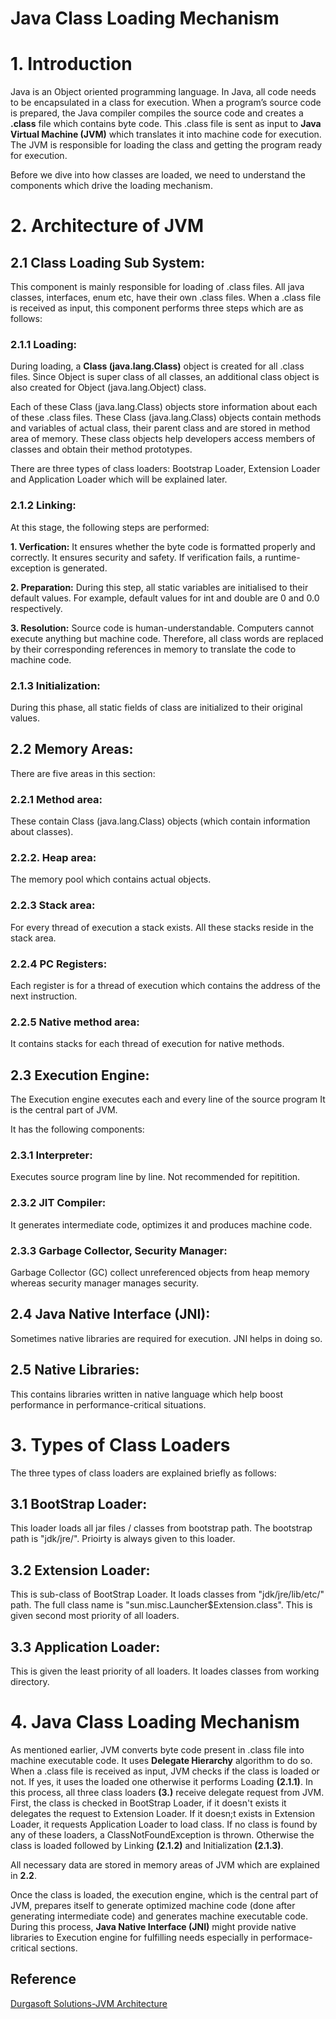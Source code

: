 # Java Class Loading Mechanism #


# 1. Introduction #

Java is an Object oriented programming language. In Java, all code needs to be encapsulated in a class for execution. When a program’s source code is prepared, the Java compiler compiles the source code and creates a **.class** file which contains byte code. This .class file is sent as input to **Java Virtual Machine (JVM)** which translates it into machine code for execution. The JVM is responsible for loading the class and getting the program ready for execution.

Before we dive into how classes are loaded, we need to understand the components which drive the loading mechanism. 


# 2. Architecture of JVM #


## 2.1 Class Loading Sub System: ##


This component is mainly responsible for loading of .class files. All java classes, interfaces, enum etc, have their own .class files. When a .class file is received as input, this component performs three steps which are as follows:

### 2.1.1 Loading: ###
During loading, a **Class (java.lang.Class)** object is created for all .class files. Since Object is super class of all classes, an additional class object is also created for Object (java.lang.Object) class. 

Each of these Class (java.lang.Class) objects store information about each of these .class files. These Class (java.lang.Class) objects contain methods and variables of actual class, their parent class and are stored in method area of memory. These class objects help developers access members of classes and obtain their method prototypes.

There are three types of class loaders: Bootstrap Loader, Extension Loader and Application Loader which will be explained later.

### 2.1.2 Linking: ###

At this stage, the following steps are performed:

**1. Verfication:**
It ensures whether the byte code is formatted properly and correctly. It ensures security and safety.
If verification fails, a runtime-exception is generated.

**2. Preparation:**
During this step, all static variables are initialised to their default values. For example, default values for int and double are 0 and 0.0 respectively.

**3. Resolution:**
Source code is human-understandable. Computers cannot execute anything but machine code. Therefore, all class words are replaced by their corresponding references in memory to translate the code to machine code.

### 2.1.3 Initialization: ###
During this phase, all static fields of class are initialized to their original values.

## 2.2 Memory Areas: ##
There are five areas in this section:

### 2.2.1 Method area: ### 
These contain Class (java.lang.Class) objects (which contain information about classes).

### 2.2.2. Heap area: ###
The memory pool which contains actual objects.

### 2.2.3 Stack area: ###
For every thread of execution a stack exists. All these stacks reside in the stack area.

### 2.2.4 PC Registers: ###
Each register is for a thread of execution which contains the address of the next instruction.

### 2.2.5 Native method area: ###
It contains stacks for each thread of execution for native methods.
	

## 2.3 Execution Engine: ##

The Execution engine executes each and every line of the source program It is the central part of JVM.

It has the following components: 

### 2.3.1 Interpreter: ###
Executes source program line by line. Not recommended for repitition.

### 2.3.2 JIT Compiler: ###
It generates intermediate code, optimizes it and produces machine code.

### 2.3.3 Garbage Collector, Security Manager: ###
Garbage Collector (GC) collect unreferenced objects from heap memory whereas security manager manages security.


## 2.4 Java Native Interface (JNI): ##
Sometimes native libraries are required for execution. JNI helps in doing so.


## 2.5 Native Libraries: ##
This contains libraries written in native language which help boost performance in performance-critical situations.

# 3. Types of Class Loaders #
The three types of class loaders are explained briefly as follows:

## 3.1 BootStrap Loader: ##
This loader loads all jar files / classes from bootstrap path. The bootstrap path is "jdk/jre/". Prioirty is always given to this loader.

## 3.2 Extension Loader: ## 
This is sub-class of BootStrap Loader. It loads classes from "jdk/jre/lib/etc/" path.
The full class name is "sun.misc.Launcher$Extension.class". This is given second most priority of all loaders.

## 3.3 Application Loader: ##
This is given the least priority of all loaders. It loades classes from working directory. 


# 4. Java Class Loading Mechanism # 

As mentioned earlier, JVM converts byte code present in .class file into machine executable code. It uses **Delegate Hierarchy** algorithm to do so. When a .class file is received as input, JVM checks if the class is loaded or not. 
	If yes, it uses the loaded one otherwise it performs Loading **(2.1.1)**. In this process, all three class loaders **(3.)** receive delegate request from JVM. First, the class is checked in BootStrap Loader, if it doesn't exists it delegates the request to Extension Loader. If it doesn;t exists in Extension Loader, it requests Application Loader to load class.
	If no class is found by any of these loaders, a ClassNotFoundException is thrown. Otherwise the class is loaded followed by Linking **(2.1.2)** and Initialization **(2.1.3)**.

All necessary data are stored in memory areas of JVM which are explained in **2.2**.

Once the class is loaded, the execution engine, which is the central part of JVM, prepares itself to generate optimized machine code (done after generating intermediate code) and generates machine executable code.
	During this process, **Java Native Interface (JNI)** might provide native libraries to Execution engine for fulfilling needs especially in performace-critical sections.



## Reference ##
[Durgasoft Solutions-JVM Architecture](https://www.youtube.com/watch?v=cjC7_ir8Bno&list=PLd3UqWTnYXOkPLxxK5AV_PsJZh2AC5shI)

